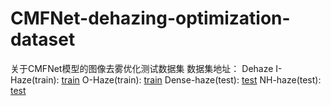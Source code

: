 # CMFNet-dehazing-optimization-dataset
关于CMFNet模型的图像去雾优化测试数据集
数据集地址：
Dehaze
I-Haze(train):
[train](https://data.vision.ee.ethz.ch/cvl/ntire18/i-haze/)
O-Haze(train):
[train](https://data.vision.ee.ethz.ch/cvl/ntire18//o-haze/)
Dense-haze(test):
[test](https://data.vision.ee.ethz.ch/cvl/ntire19//dense-haze/)
NH-haze(test):
[test](https://data.vision.ee.ethz.ch/cvl/ntire20/nh-haze/)
